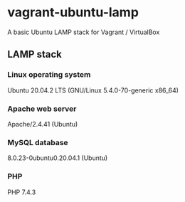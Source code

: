 # vagrant-ubuntu-lamp

A basic Ubuntu LAMP stack for Vagrant / VirtualBox

## LAMP stack

### Linux operating system

Ubuntu 20.04.2 LTS (GNU/Linux 5.4.0-70-generic x86_64)

### Apache web server

Apache/2.4.41 (Ubuntu)

### MySQL database

8.0.23-0ubuntu0.20.04.1 (Ubuntu)

### PHP

PHP 7.4.3
